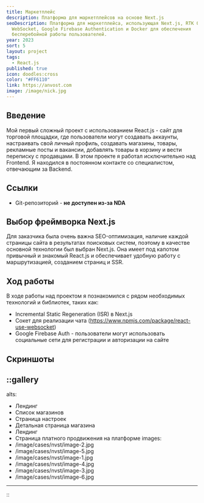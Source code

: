 ```yaml
---
title: Маркетплейс
description: Платформа для маркетплейсов на основе Next.js
seoDescription: Платформа для маркетплейса, использующая Next.js, RTK Query,
  WebSocket, Google Firebase Authentication и Docker для обеспечения
  бесперебойной работы пользователей.
year: 2023
sort: 5
layout: project
tags:
  - React.js
published: true
icon: doodles:cross
color: "#FF6110"
link: https://anvost.com
image: /image/nick.jpg
---
```


## Введение

Мой первый сложный проект с использованием React.js - сайт для торговой площадки, где пользователи могут создавать аккаунты, настраивать свой личный профиль, создавать магазины, товары, рекламные посты и вакансии, добавлять товары в корзину и вести переписку с продавцами. В этом проекте я работал исключительно над Frontend. Я находился в постоянном контакте со специалистом, отвечающим за Backend.

## Ссылки

- Git-репозиторий - **не доступен из-за NDA**

## Выбор фреймворка Next.js

Для заказчика была очень важна SEO-оптимизация, наличие каждой страницы сайта в результатах поисковых систем, поэтому в качестве основной технологии был выбран Next.js. Она имеет под капотом привычный и знакомый React.js и обеспечивает удобную работу с маршрутизацией, созданием страниц и SSR.

## Ход работы

В ходе работы над проектом я познакомился с рядом необходимых технологий и библиотек, таких как:

- Incremental Static Regeneration (ISR) в Next.js
- Сокет для реализации чата (<https://www.npmjs.com/package/react-use-websocket>)
- Google Firebase Auth - пользователи могут использовать социальные сети для регистрации и авторизации на сайте

## Скриншоты

::gallery
---
alts:
  - Лендинг
  - Список магазинов
  - Страница настроек
  - Детальная страница магазина
  - Лендинг
  - Страница платного продвижения на платформе
images:
  - /image/cases/nvst/image-2.jpg
  - /image/cases/nvst/image-5.jpg
  - /image/cases/nvst/image-1.jpg
  - /image/cases/nvst/image-4.jpg
  - /image/cases/nvst/image-3.jpg
  - /image/cases/nvst/image-6.jpg
---
::


